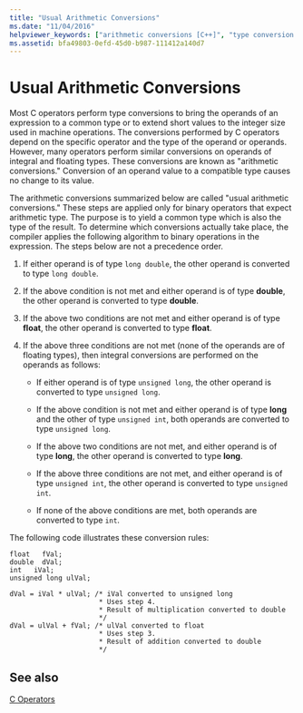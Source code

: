 ```yaml
---
title: "Usual Arithmetic Conversions"
ms.date: "11/04/2016"
helpviewer_keywords: ["arithmetic conversions [C++]", "type conversion [C++], arithmetic", "operators [C], arithmetic conversions", "data type conversion [C++], arithmetic", "conversions [C++], arithmetic", "arithmetic operators [C++], type conversions"]
ms.assetid: bfa49803-0efd-45d0-b987-111412a140d7
---
```

# Usual Arithmetic Conversions

Most C operators perform type conversions to bring the operands of an expression to a common type or to extend short values to the integer size used in machine operations. The conversions performed by C operators depend on the specific operator and the type of the operand or operands. However, many operators perform similar conversions on operands of integral and floating types. These conversions are known as "arithmetic conversions." Conversion of an operand value to a compatible type causes no change to its value.

The arithmetic conversions summarized below are called "usual arithmetic conversions." These steps are applied only for binary operators that expect arithmetic type. The purpose is to yield a common type which is also the type of the result. To determine which conversions actually take place, the compiler applies the following algorithm to binary operations in the expression. The steps below are not a precedence order.

1. If either operand is of type `long double`, the other operand is converted to type `long double`.

1. If the above condition is not met and either operand is of type **double**, the other operand is converted to type **double**.

1. If the above two conditions are not met and either operand is of type **float**, the other operand is converted to type **float**.

1. If the above three conditions are not met (none of the operands are of floating types), then integral conversions are performed on the operands as follows:

   - If either operand is of type `unsigned long`, the other operand is converted to type `unsigned long`.

   - If the above condition is not met and either operand is of type **long** and the other of type `unsigned int`, both operands are converted to type `unsigned long`.

   - If the above two conditions are not met, and either operand is of type **long**, the other operand is converted to type **long**.

   - If the above three conditions are not met, and either operand is of type `unsigned int`, the other operand is converted to type `unsigned int`.

   - If none of the above conditions are met, both operands are converted to type `int`.

The following code illustrates these conversion rules:

```
float   fVal;
double  dVal;
int   iVal;
unsigned long ulVal;

dVal = iVal * ulVal; /* iVal converted to unsigned long
                      * Uses step 4.
                      * Result of multiplication converted to double
                      */
dVal = ulVal + fVal; /* ulVal converted to float
                      * Uses step 3.
                      * Result of addition converted to double
                      */
```

## See also

[C Operators](../c-language/c-operators.md)
